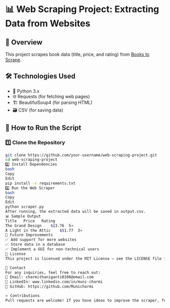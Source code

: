# 📊 Web Scraping Project: Extracting Data from Websites

## 📖 Overview
This project scrapes book data (title, price, and rating) from [Books to Scrape](http://books.toscrape.com/).

## 🛠 Technologies Used
- 🐍 Python 3.x
- 🌐 Requests (for fetching web pages)
- 🏗 BeautifulSoup4 (for parsing HTML)
- 🗃 CSV (for saving data)

## 🚀 How to Run the Script

### **1️⃣ Clone the Repository**
```bash
git clone https://github.com/your-username/web-scraping-project.git
cd web-scraping-project
2️⃣ Install Dependencies
bash
Copy
Edit
pip install -r requirements.txt
3️⃣ Run the Web Scraper
bash
Copy
Edit
python scraper.py
After running, the extracted data will be saved in output.csv.
📊 Sample Output
Title	Price	Rating
The Grand Design	$13.76	5⭐
A Light in the Attic	$51.77	3⭐
📝 Future Improvements
✅ Add support for more websites
✅ Store data in a database
✅ Implement a GUI for non-technical users
🛑 License
This project is licensed under the MIT License – see the LICENSE file for details.

📩 Contact
For any inquiries, feel free to reach out:
📧 Email: charmithaniganti0106@email.com
🔗 LinkedIn: www.linkedin.com/in/muni-charmi
🔗 GitHub: https://github.com/Municharmi

⭐ Contributions
Pull requests are welcome! If you have ideas to improve the scraper, feel free to contribute.

